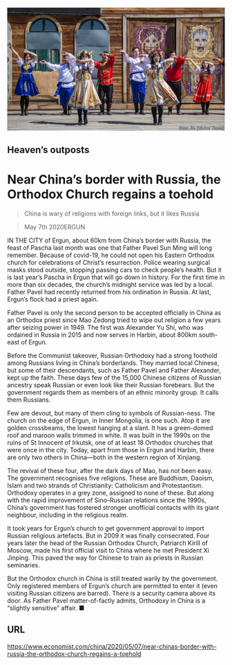![](./images/20200509_CNP501.jpg)

## Heaven’s outposts

# Near China’s border with Russia, the Orthodox Church regains a toehold

> China is wary of religions with foreign links, but it likes Russia

> May 7th 2020ERGUN

IN THE CITY of Ergun, about 60km from China’s border with Russia, the feast of Pascha last month was one that Father Pavel Sun Ming will long remember. Because of covid-19, he could not open his Eastern Orthodox church for celebrations of Christ’s resurrection. Police wearing surgical masks stood outside, stopping passing cars to check people’s health. But it is last year’s Pascha in Ergun that will go down in history. For the first time in more than six decades, the church’s midnight service was led by a local. Father Pavel had recently returned from his ordination in Russia. At last, Ergun’s flock had a priest again.

Father Pavel is only the second person to be accepted officially in China as an Orthodox priest since Mao Zedong tried to wipe out religion a few years after seizing power in 1949. The first was Alexander Yu Shi, who was ordained in Russia in 2015 and now serves in Harbin, about 800km south-east of Ergun.

Before the Communist takeover, Russian Orthodoxy had a strong foothold among Russians living in China’s borderlands. They married local Chinese, but some of their descendants, such as Father Pavel and Father Alexander, kept up the faith. These days few of the 15,000 Chinese citizens of Russian ancestry speak Russian or even look like their Russian forebears. But the government regards them as members of an ethnic minority group. It calls them Russians.

Few are devout, but many of them cling to symbols of Russian-ness. The church on the edge of Ergun, in Inner Mongolia, is one such. Atop it are golden crossbeams, the lowest hanging at a slant. It has a green-domed roof and maroon walls trimmed in white. It was built in the 1990s on the ruins of St Innocent of Irkutsk, one of at least 18 Orthodox churches that were once in the city. Today, apart from those in Ergun and Harbin, there are only two others in China—both in the western region of Xinjiang.

The revival of these four, after the dark days of Mao, has not been easy. The government recognises five religions. These are Buddhism, Daoism, Islam and two strands of Christianity: Catholicism and Protestantism. Orthodoxy operates in a grey zone, assigned to none of these. But along with the rapid improvement of Sino-Russian relations since the 1990s, China’s government has fostered stronger unofficial contacts with its giant neighbour, including in the religious realm.

It took years for Ergun’s church to get government approval to import Russian religious artefacts. But in 2009 it was finally consecrated. Four years later the head of the Russian Orthodox Church, Patriarch Kirill of Moscow, made his first official visit to China where he met President Xi Jinping. This paved the way for Chinese to train as priests in Russian seminaries.

But the Orthodox church in China is still treated warily by the government. Only registered members of Ergun’s church are permitted to enter it (even visiting Russian citizens are barred). There is a security camera above its door. As Father Pavel matter-of-factly admits, Orthodoxy in China is a “slightly sensitive” affair. ■

## URL

https://www.economist.com/china/2020/05/07/near-chinas-border-with-russia-the-orthodox-church-regains-a-toehold
